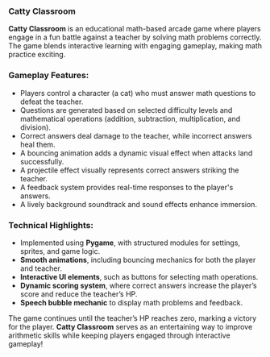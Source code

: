 ### **Catty Classroom**

**Catty Classroom** is an educational math-based arcade game where players engage in a fun battle against a teacher by solving math problems correctly. The game blends interactive learning with engaging gameplay, making math practice exciting.

### **Gameplay Features:**
- Players control a character (a cat) who must answer math questions to defeat the teacher.
- Questions are generated based on selected difficulty levels and mathematical operations (addition, subtraction, multiplication, and division).
- Correct answers deal damage to the teacher, while incorrect answers heal them.
- A bouncing animation adds a dynamic visual effect when attacks land successfully.
- A projectile effect visually represents correct answers striking the teacher.
- A feedback system provides real-time responses to the player's answers.
- A lively background soundtrack and sound effects enhance immersion.

### **Technical Highlights:**
- Implemented using **Pygame**, with structured modules for settings, sprites, and game logic.
- **Smooth animations**, including bouncing mechanics for both the player and teacher.
- **Interactive UI elements**, such as buttons for selecting math operations.
- **Dynamic scoring system**, where correct answers increase the player’s score and reduce the teacher’s HP.
- **Speech bubble mechanic** to display math problems and feedback.

The game continues until the teacher’s HP reaches zero, marking a victory for the player. **Catty Classroom** serves as an entertaining way to improve arithmetic skills while keeping players engaged through interactive gameplay!
